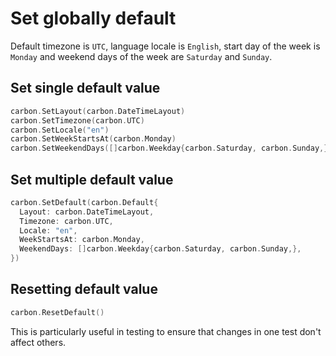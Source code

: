 # Set globally default
Default timezone is `UTC`, language locale is `English`, start day of the week is `Monday` and weekend days of the week are `Saturday` and `Sunday`.

## Set single default value
```go
carbon.SetLayout(carbon.DateTimeLayout)
carbon.SetTimezone(carbon.UTC)
carbon.SetLocale("en")
carbon.SetWeekStartsAt(carbon.Monday)
carbon.SetWeekendDays([]carbon.Weekday{carbon.Saturday, carbon.Sunday,})
```

## Set multiple default value
```go
carbon.SetDefault(carbon.Default{
  Layout: carbon.DateTimeLayout,
  Timezone: carbon.UTC,
  Locale: "en",
  WeekStartsAt: carbon.Monday,
  WeekendDays: []carbon.Weekday{carbon.Saturday, carbon.Sunday,},
})
```

## Resetting default value
```go
carbon.ResetDefault()
```
This is particularly useful in testing to ensure that changes in one test don't affect others.


